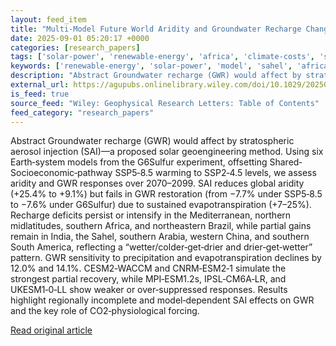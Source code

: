 ```yaml
---
layout: feed_item
title: "Multi‐Model Future World Aridity and Groundwater Recharge Changes With and Without Stratospheric Aerosol Intervention Under High Warming Scenario"
date: 2025-09-01 05:20:17 +0000
categories: [research_papers]
tags: ['solar-power', 'renewable-energy', 'africa', 'climate-costs', 'sahel', 'economic-impacts']
keywords: ['renewable-energy', 'solar-power', 'model', 'sahel', 'africa', 'climate-costs', 'future', 'multi']
description: "Abstract Groundwater recharge (GWR) would affect by stratospheric aerosol injection (SAI)—a proposed solar geoengineering method"
external_url: https://agupubs.onlinelibrary.wiley.com/doi/10.1029/2025GL117234?af=R
is_feed: true
source_feed: "Wiley: Geophysical Research Letters: Table of Contents"
feed_category: "research_papers"
---
```


Abstract Groundwater recharge (GWR) would affect by stratospheric aerosol injection (SAI)—a proposed solar geoengineering method. Using six Earth‐system models from the G6Sulfur experiment, offsetting Shared‐Socioeconomic‐pathway SSP5‐8.5 warming to SSP2‐4.5 levels, we assess aridity and GWR responses over 2070–2099. SAI reduces global aridity (+25.4% to +9.1%) but fails in GWR restoration (from −7.7% under SSP5‐8.5 to −7.6% under G6Sulfur) due to sustained evapotranspiration (+7–25%). Recharge deficits persist or intensify in the Mediterranean, northern midlatitudes, southern Africa, and northeastern Brazil, while partial gains remain in India, the Sahel, southern Arabia, western China, and southern South America, reflecting a “wetter/colder‐get‐drier and drier‐get‐wetter” pattern. GWR sensitivity to precipitation and evapotranspiration declines by 12.0% and 14.1%. CESM2‐WACCM and CNRM‐ESM2‐1 simulate the strongest partial recovery, while MPI‐ESM1.2s, IPSL‐CM6A‐LR, and UKESM1‐0‐LL show weaker or over‐suppressed responses. Results highlight regionally incomplete and model‐dependent SAI effects on GWR and the key role of CO2‐physiological forcing.

[Read original article](https://agupubs.onlinelibrary.wiley.com/doi/10.1029/2025GL117234?af=R)
